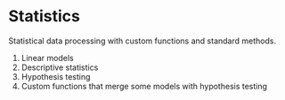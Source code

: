 # Statistics
Statistical data processing with custom functions and standard methods. 
1. Linear models
2. Descriptive statistics
3. Hypothesis testing
4. Custom functions that merge some models with hypothesis testing
